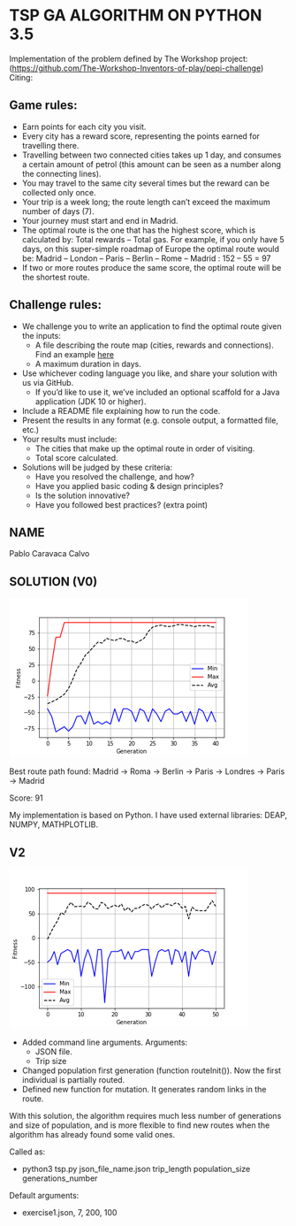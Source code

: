 # TSP GA ALGORITHM ON PYTHON 3.5

Implementation of the problem defined by The Workshop project: (https://github.com/The-Workshop-Inventors-of-play/pepi-challenge)
Citing:
## Game rules:
- Earn points for each city you visit.
- Every city has a reward score, representing the points earned for travelling there.
- Travelling between two connected cities takes up 1 day, and consumes a certain amount of petrol (this amount can be seen as a number along the connecting lines).
- You may travel to the same city several times but the reward can be collected only once.
- Your trip is a week long; the route length can’t exceed the maximum number of days (7).
- Your journey must start and end in Madrid.
- The optimal route is the one that has the highest score, which is calculated by: Total rewards – Total gas. For example, if you only have 5 days, on this super-simple roadmap of Europe the optimal route would be: 
Madrid – London – Paris – Berlin – Rome – Madrid : 152 – 55 = 97
- If two or more routes produce the same score, the optimal route will be the shortest route.

## Challenge rules:
- We challenge you to write an application to find the optimal route given the inputs:
  - A file describing the route map (cities, rewards and connections). Find an example [here](src/test/resources/input/exercise1.json)
  - A maximum duration in days.
- Use whichever coding language you like, and share your solution with us via GitHub.
  - If you’d like to use it, we’ve included an optional scaffold for a Java application (JDK 10 or higher).
- Include a README file explaining how to run the code.
- Present the results in any format (e.g. console output, a formatted file, etc.)
- Your results must include:
  - The cities that make up the optimal route in order of visiting.
  - Total score calculated.
- Solutions will be judged by these criteria:
  - Have you resolved the challenge, and how?
  - Have you applied basic coding & design principles?
  - Is the solution innovative?
  - Have you followed best practices? (extra point)

## NAME

Pablo Caravaca Calvo

## SOLUTION (V0)

![Alt text](evolution.png?raw=true "Title")

Best route path found: Madrid -> Roma -> Berlin -> Paris -> Londres -> Paris -> Madrid

Score: 91

My implementation is based on Python. I have used external libraries: DEAP, NUMPY, MATHPLOTLIB.

## V2

![Alt text](evolutionv2.png?raw=true "Title")

- Added command line arguments. Arguments:
  - JSON file.
  - Trip size
- Changed population first generation (function routeInit()). Now the first individual is partially routed.
- Defined new function for mutation. It generates random links in the route.

With this solution, the algorithm requires much less number of generations and size of population, and is more flexible to find new routes when the algorithm has already found some valid ones.

Called as:

- python3 tsp.py json_file_name.json trip_length population_size generations_number

Default arguments:

- exercise1.json, 7, 200, 100

